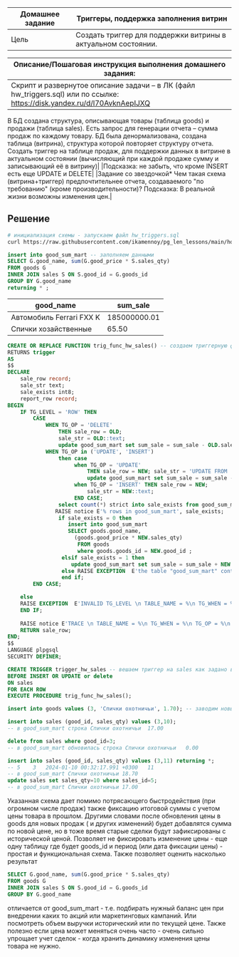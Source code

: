 |Домашнее задание| Триггеры, поддержка заполнения витрин|
|-|-|
|Цель|Создать триггер для поддержки витрины в актуальном состоянии.|

|Описание/Пошаговая инструкция выполнения домашнего задания:|
|-|
|Скрипт и развернутое описание задачи – в ЛК (файл hw_triggers.sql) или по ссылке: https://disk.yandex.ru/d/l70AvknAepIJXQ
В БД создана структура, описывающая товары (таблица goods) и продажи (таблица sales).
Есть запрос для генерации отчета – сумма продаж по каждому товару.
БД была денормализована, создана таблица (витрина), структура которой повторяет структуру отчета.
Создать триггер на таблице продаж, для поддержки данных в витрине в актуальном состоянии (вычисляющий при каждой продаже сумму и записывающий её в витрину)|
|Подсказка: не забыть, что кроме INSERT есть еще UPDATE и DELETE|
|Задание со звездочкой* Чем такая схема (витрина+триггер) предпочтительнее отчета, создаваемого "по требованию" (кроме производительности)? Подсказка: В реальной жизни возможны изменения цен.|

## Решение ##
```sh
# инициализация схемы - запускаем файл hw_triggers.sql
curl https://raw.githubusercontent.com/ikamennoy/pg_len_lessons/main/home_23/hw_triggers.sql | psql -f -
```
```sql
insert into good_sum_mart -- заполняем данными
SELECT G.good_name, sum(G.good_price * S.sales_qty)
FROM goods G
INNER JOIN sales S ON S.good_id = G.goods_id
GROUP BY G.good_name
returning * ;
```
|good_name|sum_sale|
|---------|--------|
|Автомобиль Ferrari FXX K|185000000.01|
|Спички хозайственные|65.50|

```sql
CREATE OR REPLACE FUNCTION trig_func_hw_sales() -- создаем триггерную функцию
RETURNS trigger
AS
$$
DECLARE
    sale_row record;
    sale_str text;
    sale_exists int8;
    report_row record;
BEGIN
    IF TG_LEVEL = 'ROW' THEN
        CASE 
            WHEN TG_OP = 'DELETE'
                THEN sale_row = OLD;
                sale_str = OLD::text;
                update good_sum_mart set sum_sale = sum_sale - OLD.sales_qty * goods.good_price from goods where goods.good_name = good_sum_mart.good_name and goods.goods_id = OLD.good_id;
            WHEN TG_OP in ('UPDATE', 'INSERT')
                then case 
                     when TG_OP = 'UPDATE' 
                         THEN sale_row = NEW; sale_str = 'UPDATE FROM ' || OLD || ' TO ' || NEW;
                         update good_sum_mart set sum_sale = sum_sale - OLD.sales_qty * goods.good_price from goods where goods.good_name = good_sum_mart.good_name and goods.goods_id = OLD.good_id;
                     when TG_OP = 'INSERT' THEN sale_row = NEW; 
                         sale_str = NEW::text; 
                     END CASE;
                select count(*) strict into sale_exists from good_sum_mart join goods on goods.good_name = good_sum_mart.good_name and goods.goods_id = NEW.good_id ;
               RAISE notice E'% rows in good_sum_mart', sale_exists;
                if sale_exists = 0 then
                   insert into good_sum_mart 
                   SELECT goods.good_name,
                     (goods.good_price * NEW.sales_qty) 
                      FROM goods
                      where goods.goods_id = NEW.good_id ;
                 elsif sale_exists = 1 then 
                    update good_sum_mart set sum_sale = sum_sale + NEW.sales_qty * goods.good_price from goods where goods.good_name = good_sum_mart.good_name and goods.goods_id = NEW.good_id;
                 else RAISE EXCEPTION  E'the table "good_sum_mart" contain % rows with same good_name \n TABLE_NAME = %\n TG_WHEN = %\n TG_OP = %\n TG_LEVEL = %\n sale_str: %\n -------------', sale_exists, TG_TABLE_NAME, TG_WHEN, TG_OP, TG_LEVEL, sale_str;
                 end if;
        END CASE;

    else 
    RAISE EXCEPTION  E'INVALID TG_LEVEL \n TABLE_NAME = %\n TG_WHEN = %\n TG_OP = %\n TG_LEVEL = %\n sale_str: %\n -------------', TG_TABLE_NAME, TG_WHEN, TG_OP, TG_LEVEL, sale_str;
    END IF;
    
    RAISE notice E'TRACE \n TABLE_NAME = %\n TG_WHEN = %\n TG_OP = %\n TG_LEVEL = %\n sale_str: %\n -------------', TG_TABLE_NAME, TG_WHEN, TG_OP, TG_LEVEL, sale_str;
    RETURN sale_row;
END;
$$
LANGUAGE plpgsql 
SECURITY DEFINER;
```

```sql
CREATE TRIGGER trigger_hw_sales -- вешаем триггер на sales как задано в задаче
BEFORE INSERT OR UPDATE or delete
ON sales
FOR EACH ROW
EXECUTE PROCEDURE trig_func_hw_sales();
```

```sql
insert into goods values (3, 'Спички охотничьи', 1.70); -- заводим новый товар
```
```sql
insert into sales (good_id, sales_qty) values (3,10);
-- в good_sum_mart строка Спички охотничьи	17.00
```
```sql
delete from sales where good_id=3;
-- в good_sum_mart обновилась строка Спички охотничьи	0.00
```
```sql
insert into sales (good_id, sales_qty) values (3,11) returning *;
-- 5	3	2024-01-10 00:32:17.991 +0300	11
-- в good_sum_mart Спички охотничьи	18.70
update sales set sales_qty=10 where sales_id=5;
-- в good_sum_mart Спички охотничьи	17.00
```

Указанная схема дает помимо потрясающего быстродействия (при огромном числе продаж) также фиксацию итоговой суммы с учетом цены товара в прошлом.
Другими словами после обновления цены в goods для новых продаж ( и других изменений) будет добавлятся сумма по новой цене, но в тоже время старые сделки будут зафиксированы с исторической ценой.
Позволяет не фиксировать изменение цены - еще одну таблицу где будет goods_id и период (или дата фиксации цены) - простая и функциональная схема. Также позволяет оценить насколько результат 
```sql
SELECT G.good_name, sum(G.good_price * S.sales_qty)
FROM goods G
INNER JOIN sales S ON S.good_id = G.goods_id
GROUP BY G.good_name
```
отличается от good_sum_mart - т.е. подбирать нужный баланс цен при внедрении каких то акций или маркетинговых кампаний. Или посмотреть объем выручки исторический или по текущей цене.
Также полезно если цена может меняться очень часто - очень сильно упрощает учет сделок - когда хранить динамику изменения цены товара не нужно.

